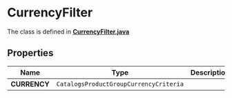 

# CurrencyFilter

The class is defined in **[CurrencyFilter.java](../../src/main/java/org/openapitools/model/CurrencyFilter.java)**

## Properties

Name | Type | Description | Notes
------------ | ------------- | ------------- | -------------
**CURRENCY** | `CatalogsProductGroupCurrencyCriteria` |  | 



